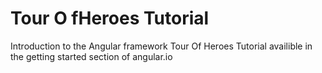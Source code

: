 # Tour O fHeroes Tutorial

Introduction to the Angular framework
Tour Of Heroes Tutorial availible in the getting started section of angular.io

